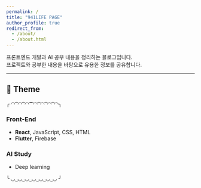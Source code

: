 ```yaml
---
permalink: /
title: "941LIFE PAGE"
author_profile: true
redirect_from: 
  - /about/
  - /about.html
---
```


프론트엔드 개발과 AI 공부 내용을 정리하는 블로그입니다.  
프로젝트와 공부한 내용을 바탕으로 유용한 정보를 공유합니다.  

---

## 🧷 Theme  
╭ ◜◝ ͡ ◜◝ ͡ ◜◝ ͡ ͡ ◜◝ ͡ ◜◝ ͡ ◜◝ ͡ ◜◝╮
###  Front-End  
- **React**, JavaScript, CSS, HTML  
- **Flutter**, Firebase  

###  AI Study  
- Deep learning

╰ ◟◞ ͜ ◟◞ ͜ ◟◞ ͜ ◟◞ ͜ ◟◞ ͜ ◟◞ ͜ ◟◞ ╯
